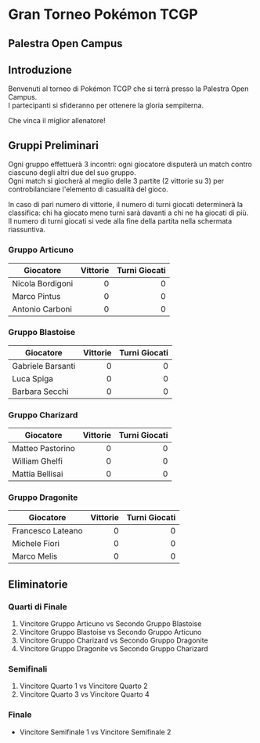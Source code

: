 # Gran Torneo Pokémon TCGP
## Palestra Open Campus

## Introduzione

Benvenuti al torneo di Pokémon TCGP che si terrà presso la Palestra Open Campus.  
I partecipanti si sfideranno per ottenere la gloria sempiterna.  

Che vinca il miglior allenatore!

## Gruppi Preliminari

Ogni gruppo effettuerà 3 incontri: ogni giocatore disputerà un match contro ciascuno degli altri due del suo gruppo.  
Ogni match si giocherà al meglio delle 3 partite (2 vittorie su 3) per controbilanciare l'elemento di casualità del gioco.

In caso di pari numero di vittorie, il numero di turni giocati determinerà la classifica: chi ha giocato meno turni sarà davanti a chi ne ha giocati di più.  
Il numero di turni giocati si vede alla fine della partita nella schermata riassuntiva.

### Gruppo Articuno

| Giocatore         | Vittorie | Turni Giocati |
|-------------------|-------------------------------------------------------------------------------------:|-----------------------------------------------------------------------------------------:|
| Nicola Bordigoni  | 0        | 0            |
| Marco Pintus      | 0        | 0            |
| Antonio Carboni   | 0        | 0            |

### Gruppo Blastoise

| Giocatore         | Vittorie | Turni Giocati |
|-------------------|-------------------------------------------------------------------------------------:|-----------------------------------------------------------------------------------------:|
| Gabriele Barsanti | 0        | 0            |
| Luca Spiga        | 0        | 0            |
| Barbara Secchi    | 0        | 0            |

### Gruppo Charizard

| Giocatore         | Vittorie | Turni Giocati |
|-------------------|-------------------------------------------------------------------------------------:|-----------------------------------------------------------------------------------------:|
| Matteo Pastorino  | 0        | 0            |
| William Ghelfi    | 0        | 0            |
| Mattia Bellisai   | 0        | 0            |

### Gruppo Dragonite

| Giocatore         | Vittorie | Turni Giocati |
|-------------------|-------------------------------------------------------------------------------------:|-----------------------------------------------------------------------------------------:|
| Francesco Lateano       | 0        | 0            |
| Michele Fiori     | 0        | 0            |
| Marco Melis       | 0        | 0            |

## Eliminatorie

### Quarti di Finale
1. Vincitore Gruppo Articuno vs Secondo Gruppo Blastoise
2. Vincitore Gruppo Blastoise vs Secondo Gruppo Articuno
3. Vincitore Gruppo Charizard vs Secondo Gruppo Dragonite
4. Vincitore Gruppo Dragonite vs Secondo Gruppo Charizard

### Semifinali
1. Vincitore Quarto 1 vs Vincitore Quarto 2
2. Vincitore Quarto 3 vs Vincitore Quarto 4

### Finale
- Vincitore Semifinale 1 vs Vincitore Semifinale 2
